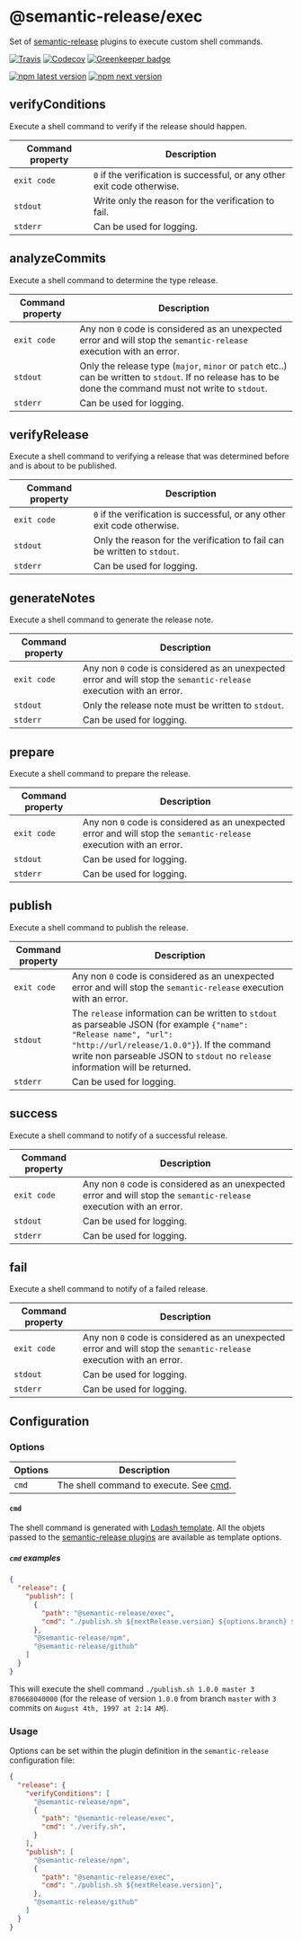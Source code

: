 # @semantic-release/exec

Set of [semantic-release](https://github.com/semantic-release/semantic-release) plugins to execute custom shell commands.

[![Travis](https://img.shields.io/travis/semantic-release/exec.svg)](https://travis-ci.org/semantic-release/exec)
[![Codecov](https://img.shields.io/codecov/c/github/semantic-release/exec.svg)](https://codecov.io/gh/semantic-release/exec)
[![Greenkeeper badge](https://badges.greenkeeper.io/semantic-release/exec.svg)](https://greenkeeper.io/)

[![npm latest version](https://img.shields.io/npm/v/@semantic-release/exec/latest.svg)](https://www.npmjs.com/package/@semantic-release/exec)
[![npm next version](https://img.shields.io/npm/v/@semantic-release/exec/next.svg)](https://www.npmjs.com/package/@semantic-release/exec)

## verifyConditions

Execute a shell command to verify if the release should happen.

| Command property | Description                                                              |
|------------------|--------------------------------------------------------------------------|
| `exit code`      | `0` if the verification is successful, or any other exit code otherwise. |
| `stdout`         | Write only the reason for the verification to fail.                      |
| `stderr`         | Can be used for logging.                                                 |

## analyzeCommits

Execute a shell command to determine the type release.

| Command property | Description                                                                                                                                                |
|------------------|------------------------------------------------------------------------------------------------------------------------------------------------------------|
| `exit code`      | Any non `0` code is considered as an unexpected error and will stop the `semantic-release` execution with an error.                                        |
| `stdout`         | Only the release type (`major`, `minor` or `patch` etc..) can be written to `stdout`. If no release has to be done the command must not write to `stdout`. |
| `stderr`         | Can be used for logging.                                                                                                                                   |

## verifyRelease

Execute a shell command to verifying a release that was determined before and is about to be published.

| Command property | Description                                                              |
|------------------|--------------------------------------------------------------------------|
| `exit code`      | `0` if the verification is successful, or any other exit code otherwise. |
| `stdout`         | Only the reason for the verification to fail can be written to `stdout`. |
| `stderr`         | Can be used for logging.                                                 |

## generateNotes

Execute a shell command to generate the release note.

| Command property | Description                                                                                                         |
|------------------|---------------------------------------------------------------------------------------------------------------------|
| `exit code`      | Any non `0` code is considered as an unexpected error and will stop the `semantic-release` execution with an error. |
| `stdout`         | Only the release note must be written to `stdout`.                                                                  |
| `stderr`         | Can be used for logging.                                                                                            |

## prepare

Execute a shell command to prepare the release.

| Command property | Description                                                                                                         |
|------------------|---------------------------------------------------------------------------------------------------------------------|
| `exit code`      | Any non `0` code is considered as an unexpected error and will stop the `semantic-release` execution with an error. |
| `stdout`         | Can be used for logging.                                                                                            |
| `stderr`         | Can be used for logging.                                                                                            |

## publish

Execute a shell command to publish the release.

| Command property | Description                                                                                                                                                                                                                                        |
|------------------|----------------------------------------------------------------------------------------------------------------------------------------------------------------------------------------------------------------------------------------------------|
| `exit code`      | Any non `0` code is considered as an unexpected error and will stop the `semantic-release` execution with an error.                                                                                                                                |
| `stdout`         | The `release` information can be written to `stdout` as parseable JSON (for example `{"name": "Release name", "url": "http://url/release/1.0.0"}`). If the command write non parseable JSON to `stdout` no `release` information will be returned. |
| `stderr`         | Can be used for logging.                                                                                                                                                                                                                           |

## success

Execute a shell command to notify of a successful release.

| Command property | Description                                                                                                         |
|------------------|---------------------------------------------------------------------------------------------------------------------|
| `exit code`      | Any non `0` code is considered as an unexpected error and will stop the `semantic-release` execution with an error. |
| `stdout`         | Can be used for logging.                                                                                            |
| `stderr`         | Can be used for logging.                                                                                            |

## fail

Execute a shell command to notify of a failed release.

| Command property | Description                                                                                                         |
|------------------|---------------------------------------------------------------------------------------------------------------------|
| `exit code`      | Any non `0` code is considered as an unexpected error and will stop the `semantic-release` execution with an error. |
| `stdout`         | Can be used for logging.                                                                                            |
| `stderr`         | Can be used for logging.                                                                                            |

## Configuration

### Options

| Options | Description                                    |
|---------|------------------------------------------------|
| `cmd`   | The shell command to execute. See [cmd](#cmd). |

#### `cmd`

The shell command is generated with [Lodash template](https://lodash.com/docs#template). All the objets passed to the [semantic-release plugins](https://github.com/semantic-release/semantic-release#plugins) are available as template options.

##### `cmd` examples

```json
{
  "release": {
    "publish": [
      {
        "path": "@semantic-release/exec",
        "cmd": "./publish.sh ${nextRelease.version} ${options.branch} ${commits.length} ${Date.now()}",
      },
      "@semantic-release/npm",
      "@semantic-release/github"
    ]
  }
}
```

This will execute the shell command `./publish.sh 1.0.0 master 3 870668040000` (for the release of version `1.0.0` from branch `master` with `3` commits on `August 4th, 1997 at 2:14 AM`).

### Usage

Options can be set within the plugin definition in the `semantic-release` configuration file:

```json
{
  "release": {
    "verifyConditions": [
      "@semantic-release/npm",
      {
        "path": "@semantic-release/exec",
        "cmd": "./verify.sh",
      }
    ],
    "publish": [
      "@semantic-release/npm",
      {
        "path": "@semantic-release/exec",
        "cmd": "./publish.sh ${nextRelease.version}",
      },
      "@semantic-release/github"
    ]
  }
}
```
